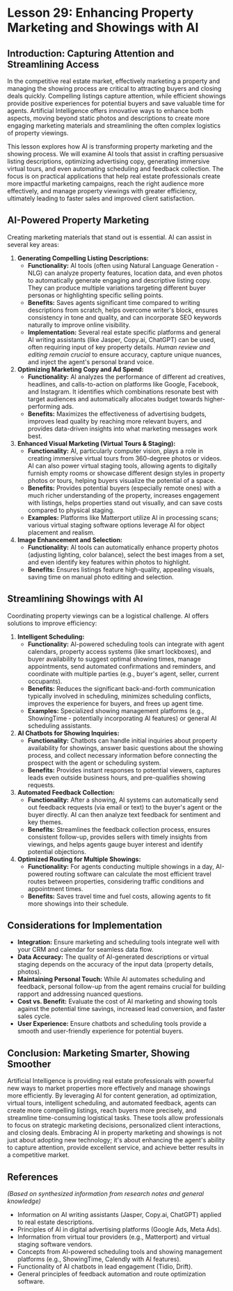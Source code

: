 # Lesson 29: Enhancing Property Marketing and Showings with AI

## Introduction: Capturing Attention and Streamlining Access

In the competitive real estate market, effectively marketing a property and managing the showing process are critical to attracting buyers and closing deals quickly. Compelling listings capture attention, while efficient showings provide positive experiences for potential buyers and save valuable time for agents. Artificial Intelligence offers innovative ways to enhance both aspects, moving beyond static photos and descriptions to create more engaging marketing materials and streamlining the often complex logistics of property viewings.

This lesson explores how AI is transforming property marketing and the showing process. We will examine AI tools that assist in crafting persuasive listing descriptions, optimizing advertising copy, generating immersive virtual tours, and even automating scheduling and feedback collection. The focus is on practical applications that help real estate professionals create more impactful marketing campaigns, reach the right audience more effectively, and manage property viewings with greater efficiency, ultimately leading to faster sales and improved client satisfaction.

## AI-Powered Property Marketing

Creating marketing materials that stand out is essential. AI can assist in several key areas:

1.  **Generating Compelling Listing Descriptions:**
    *   **Functionality:** AI tools (often using Natural Language Generation - NLG) can analyze property features, location data, and even photos to automatically generate engaging and descriptive listing copy. They can produce multiple variations targeting different buyer personas or highlighting specific selling points.
    *   **Benefits:** Saves agents significant time compared to writing descriptions from scratch, helps overcome writer's block, ensures consistency in tone and quality, and can incorporate SEO keywords naturally to improve online visibility.
    *   **Implementation:** Several real estate specific platforms and general AI writing assistants (like Jasper, Copy.ai, ChatGPT) can be used, often requiring input of key property details. *Human review and editing remain crucial* to ensure accuracy, capture unique nuances, and inject the agent's personal brand voice.
2.  **Optimizing Marketing Copy and Ad Spend:**
    *   **Functionality:** AI analyzes the performance of different ad creatives, headlines, and calls-to-action on platforms like Google, Facebook, and Instagram. It identifies which combinations resonate best with target audiences and automatically allocates budget towards higher-performing ads.
    *   **Benefits:** Maximizes the effectiveness of advertising budgets, improves lead quality by reaching more relevant buyers, and provides data-driven insights into what marketing messages work best.
3.  **Enhanced Visual Marketing (Virtual Tours & Staging):**
    *   **Functionality:** AI, particularly computer vision, plays a role in creating immersive virtual tours from 360-degree photos or videos. AI can also power virtual staging tools, allowing agents to digitally furnish empty rooms or showcase different design styles in property photos or tours, helping buyers visualize the potential of a space.
    *   **Benefits:** Provides potential buyers (especially remote ones) with a much richer understanding of the property, increases engagement with listings, helps properties stand out visually, and can save costs compared to physical staging.
    *   **Examples:** Platforms like Matterport utilize AI in processing scans; various virtual staging software options leverage AI for object placement and realism.
4.  **Image Enhancement and Selection:**
    *   **Functionality:** AI tools can automatically enhance property photos (adjusting lighting, color balance), select the best images from a set, and even identify key features within photos to highlight.
    *   **Benefits:** Ensures listings feature high-quality, appealing visuals, saving time on manual photo editing and selection.

## Streamlining Showings with AI

Coordinating property viewings can be a logistical challenge. AI offers solutions to improve efficiency:

1.  **Intelligent Scheduling:**
    *   **Functionality:** AI-powered scheduling tools can integrate with agent calendars, property access systems (like smart lockboxes), and buyer availability to suggest optimal showing times, manage appointments, send automated confirmations and reminders, and coordinate with multiple parties (e.g., buyer's agent, seller, current occupants).
    *   **Benefits:** Reduces the significant back-and-forth communication typically involved in scheduling, minimizes scheduling conflicts, improves the experience for buyers, and frees up agent time.
    *   **Examples:** Specialized showing management platforms (e.g., ShowingTime - potentially incorporating AI features) or general AI scheduling assistants.
2.  **AI Chatbots for Showing Inquiries:**
    *   **Functionality:** Chatbots can handle initial inquiries about property availability for showings, answer basic questions about the showing process, and collect necessary information before connecting the prospect with the agent or scheduling system.
    *   **Benefits:** Provides instant responses to potential viewers, captures leads even outside business hours, and pre-qualifies showing requests.
3.  **Automated Feedback Collection:**
    *   **Functionality:** After a showing, AI systems can automatically send out feedback requests (via email or text) to the buyer's agent or the buyer directly. AI can then analyze text feedback for sentiment and key themes.
    *   **Benefits:** Streamlines the feedback collection process, ensures consistent follow-up, provides sellers with timely insights from viewings, and helps agents gauge buyer interest and identify potential objections.
4.  **Optimized Routing for Multiple Showings:**
    *   **Functionality:** For agents conducting multiple showings in a day, AI-powered routing software can calculate the most efficient travel routes between properties, considering traffic conditions and appointment times.
    *   **Benefits:** Saves travel time and fuel costs, allowing agents to fit more showings into their schedule.

## Considerations for Implementation

*   **Integration:** Ensure marketing and scheduling tools integrate well with your CRM and calendar for seamless data flow.
*   **Data Accuracy:** The quality of AI-generated descriptions or virtual staging depends on the accuracy of the input data (property details, photos).
*   **Maintaining Personal Touch:** While AI automates scheduling and feedback, personal follow-up from the agent remains crucial for building rapport and addressing nuanced questions.
*   **Cost vs. Benefit:** Evaluate the cost of AI marketing and showing tools against the potential time savings, increased lead conversion, and faster sales cycle.
*   **User Experience:** Ensure chatbots and scheduling tools provide a smooth and user-friendly experience for potential buyers.

## Conclusion: Marketing Smarter, Showing Smoother

Artificial Intelligence is providing real estate professionals with powerful new ways to market properties more effectively and manage showings more efficiently. By leveraging AI for content generation, ad optimization, virtual tours, intelligent scheduling, and automated feedback, agents can create more compelling listings, reach buyers more precisely, and streamline time-consuming logistical tasks. These tools allow professionals to focus on strategic marketing decisions, personalized client interactions, and closing deals. Embracing AI in property marketing and showings is not just about adopting new technology; it's about enhancing the agent's ability to capture attention, provide excellent service, and achieve better results in a competitive market.

## References

*(Based on synthesized information from research notes and general knowledge)*

*   Information on AI writing assistants (Jasper, Copy.ai, ChatGPT) applied to real estate descriptions.
*   Principles of AI in digital advertising platforms (Google Ads, Meta Ads).
*   Information from virtual tour providers (e.g., Matterport) and virtual staging software vendors.
*   Concepts from AI-powered scheduling tools and showing management platforms (e.g., ShowingTime, Calendly with AI features).
*   Functionality of AI chatbots in lead engagement (Tidio, Drift).
*   General principles of feedback automation and route optimization software.
